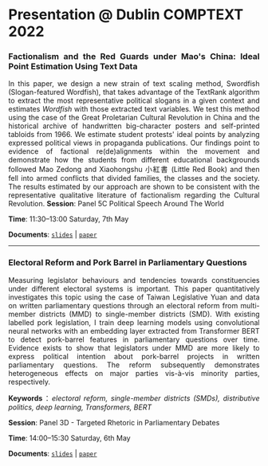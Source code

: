 # Presentation @ Dublin COMPTEXT 2022


<div style="text-align: justify">

### Factionalism and the Red Guards under Mao's China: Ideal Point Estimation Using Text Data

In this paper, we design a new strain of text scaling method, Swordfish (Slogan-featured Wordfish), that takes advantage of the TextRank algorithm to extract the most representative political slogans in a given context and estimates _Wordfish_ with those extracted text variables. We test this method using the case of the Great Proletarian Cultural Revolution in China and the historical archive of handwritten big-character posters and self-printed tabloids from 1966. We estimate student protests' ideal points by analyzing expressed political views in propaganda publications. Our findings point to evidence of factional re(de)alignments within the movement and demonstrate how the students from different educational backgrounds followed Mao Zedong and Xiaohongshu 小紅書 (Little Red Book) and then fell into armed conflicts that divided families, the classes and the society. The results estimated by our approach are shown to be consistent with the representative qualitative literature of factionalism regarding the Cultural Revolution.
**Session**: Panel 5C Political Speech Around The World

**Time**: 11:30–13:00 Saturday, 7th May

**Documents**: [`slides`](https://raw.githack.com/davidycliao/redguards/master/slides/slides.pdf) | [`paper`](https://raw.githack.com/davidycliao/redguards/master/slides/paper.pdf)


---

### Electoral Reform and Pork Barrel in Parliamentary Questions

Measuring legislator behaviours and tendencies towards constituencies under different electoral systems is important. This paper quantitatively investigates this topic using the case of  Taiwan Legislative Yuan and data on written parliamentary questions through an electoral reform from multi-member districts (MMD) to single-member districts (SMD). With existing labelled pork legislation, I train deep learning models using convolutional neural networks with an embedding layer extracted from Transformer BERT to detect pork-barrel features in parliamentary questions over time. Evidence exists to show that legislators under MMD are more likely to express political intention about pork-barrel projects in written parliamentary questions. The reform subsequently demonstrates heterogeneous effects on major parties vis-à-vis minority parties, respectively.  


**Keywords**：*electoral reform, single-member districts (SMDs), distributive politics, deep learning, Transformers, BERT*

**Session**: Panel 3D - Targeted Rhetoric in Parliamentary Debates

**Time**: 14:00–15:30 Saturday, 6th May

**Documents**: [`slides`](https://raw.githack.com/davidycliao/erpb/master/slides/slides.html#1) | [`paper`](https://raw.githack.com/davidycliao/erpb/master/paper/paper.pdf)

</div>

</div>

<p align="center">
<style>
img {
  border: 1px solid #ddd;
  border-radius: 4px;
  padding: 5px;
  width: 150px;
}
</style>

</p>

